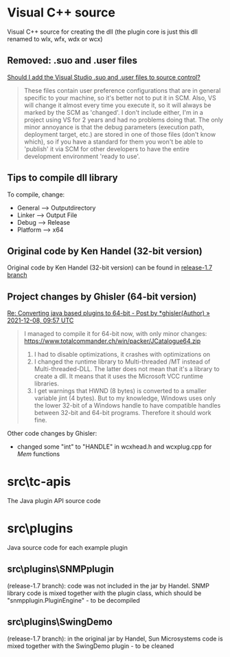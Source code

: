 # Visual C++ source

Visual C++ source for creating the dll (the plugin core is just this dll renamed to wlx, wfx, wdx or wcx)

## Removed: .suo and .user files

[Should I add the Visual Studio .suo and .user files to source control?](https://stackoverflow.com/questions/72298/should-i-add-the-visual-studio-suo-and-user-files-to-source-control)


> These files contain user preference configurations that are in general specific to your machine, so it's better not to put it in SCM. Also, VS will change it almost every time you execute it, so it will always be marked by the SCM as 'changed'. I don't include either, I'm in a project using VS for 2 years and had no problems doing that. The only minor annoyance is that the debug parameters (execution path, deployment target, etc.) are stored in one of those files (don't know which), so if you have a standard for them you won't be able to 'publish' it via SCM for other developers to have the entire development environment 'ready to use'.

## Tips to compile dll library

To compile, change:
- General -->	Outputdirectory
- Linker  --> Output File
- Debug --> Release
- Platform --> x64

## Original code by Ken Handel (32-bit version)

Original code by Ken Handel (32-bit version) can be found in [release-1.7 branch](https://github.com/moisescastellano/tcmd-java-plugin/tree/release-1.7)

## Project changes by Ghisler (64-bit version)

[Re: Converting java based plugins to 64-bit - Post by *ghisler(Author) » 2021-12-08, 09:57 UTC](https://www.ghisler.ch/board/viewtopic.php?p=408040#p408040)

>	I managed to compile it for 64-bit now, with only minor changes:
>	https://www.totalcommander.ch/win/packer/JCatalogue64.zip
>
>	1. I had to disable optimizations, it crashes with optimizations on
>	2. I changed the runtime library to Multi-threaded /MT instead of Multi-threaded-DLL. The latter does not mean that it's a library to create a dll. It means that it uses the Microsoft VCC runtime libraries.
>	3. I get warnings that HWND (8 bytes) is converted to a smaller variable jint (4 bytes). But to my knowledge, Windows uses only the lower 32-bit of a Windows handle to have compatible handles between 32-bit and 64-bit programs. Therefore it should work fine.
>

Other code changes by Ghisler:
- changed some "int" to "HANDLE" in wcxhead.h and wcxplug.cpp for *Mem* functions

# src\tc-apis

The Java plugin API source code

# src\plugins

Java source code for each example plugin

## src\plugins\SNMPplugin 
(release-1.7 branch): code was not included in the jar by Handel. SNMP library code is mixed together with the plugin class, which should be "snmpplugin.PluginEngine" - to be decompiled

## src\plugins\SwingDemo 
(release-1.7 branch): in the original jar by Handel, Sun Microsystems code is mixed together with the SwingDemo plugin - to be cleaned

